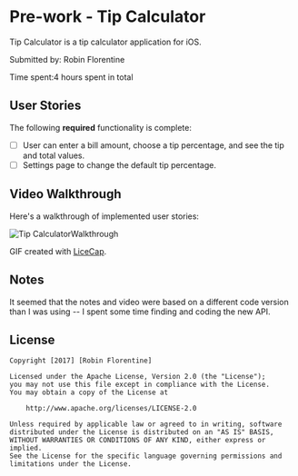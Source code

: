 # 
# Pre-work - Tip Calculator

 Tip Calculator is a tip calculator application for iOS.

Submitted by: Robin Florentine

Time spent:4 hours spent in total

## User Stories

The following **required** functionality is complete:

* [ ] User can enter a bill amount, choose a tip percentage, and see the tip and total values.
* [ ] Settings page to change the default tip percentage.

## Video Walkthrough 

Here's a walkthrough of implemented user stories:

<img src='https://gifyu.com/images/TipMovie.gif' title='Tip Calculator Walkthrough' width='' alt='Tip CalculatorWalkthrough' />


GIF created with [LiceCap](http://www.cockos.com/licecap/).

## Notes

It seemed that the notes and video were based on a different code version than I was using -- I spent some time finding and coding the new API.

## License

    Copyright [2017] [Robin Florentine]

    Licensed under the Apache License, Version 2.0 (the "License");
    you may not use this file except in compliance with the License.
    You may obtain a copy of the License at

        http://www.apache.org/licenses/LICENSE-2.0

    Unless required by applicable law or agreed to in writing, software
    distributed under the License is distributed on an "AS IS" BASIS,
    WITHOUT WARRANTIES OR CONDITIONS OF ANY KIND, either express or implied.
    See the License for the specific language governing permissions and
    limitations under the License.
